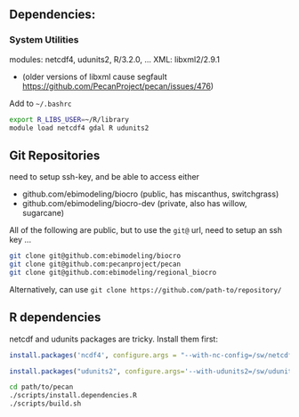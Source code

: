 ## Dependencies:

### System Utilities

modules: netcdf4, udunits2, R/3.2.0, ...
XML:  libxml2/2.9.1
  * (older versions of libxml cause segfault https://github.com/PecanProject/pecan/issues/476)


Add to `~/.bashrc`

```sh
export R_LIBS_USER=~/R/library
module load netcdf4 gdal R udunits2
```

## Git Repositories 

need to setup ssh-key, and be able to access either
* github.com/ebimodeling/biocro (public, has miscanthus, switchgrass)
* github.com/ebimodeling/biocro-dev (private, also has willow, sugarcane)


All of the following are public, but to use the `git@` url, need to setup an ssh key ...



```sh
git clone git@github.com:ebimodeling/biocro
git clone git@github.com:pecanproject/pecan
git clone git@github.com:ebimodeling/regional_biocro
```

Alternatively, can use `git clone https://github.com/path-to/repository/`

## R dependencies


netcdf and udunits packages are tricky. Install them first:

```r
install.packages('ncdf4', configure.args = "--with-nc-config=/sw/netcdf-4.3.3.1/bin/nc-config")

install.packages("udunits2", configure.args='--with-udunits2=/sw/udunits-2.1.24/ --with-udunits2-include=/sw/udunits-2.1.24/include')
```

```sh
cd path/to/pecan
./scripts/install.dependencies.R
./scripts/build.sh
```
